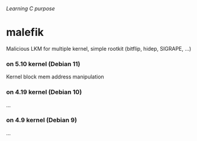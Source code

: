 *Learning C purpose*
# malefik
Malicious LKM for multiple kernel, simple rootkit (bitflip, hidep, SIGRAPE, ...)

### on 5.10 kernel (Debian 11)

Kernel block mem address manipulation

### on 4.19 kernel (Debian 10)

...

### on 4.9 kernel (Debian 9)

...
